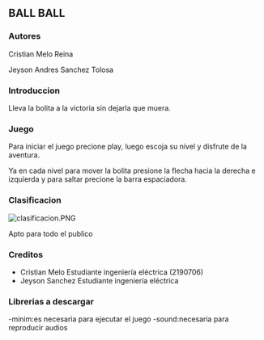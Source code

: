 ## BALL BALL
### Autores

Cristian Melo Reina 

Jeyson Andres Sanchez Tolosa 

### Introduccion


Lleva la bolita a la victoria sin dejarla que muera.

### Juego



Para iniciar el juego precione play, luego escoja su nivel y disfrute de la aventura.



Ya en cada nivel para mover la bolita presione la flecha hacia la derecha e izquierda y para saltar precione la barra espaciadora.

### Clasificacion
![clasificacion.PNG](https://www.dropbox.com/s/jszp7qo08rpo30p/clasificacion.PNG?dl=0&raw=1)

Apto para todo el publico


### Creditos
- Cristian Melo Estudiante ingeniería eléctrica (2190706)
- Jeyson Sanchez Estudiante ingeniería eléctrica

### Librerias a descargar 

-minim:es necesaria para ejecutar el juego
-sound:necesaria para reproducir audios
